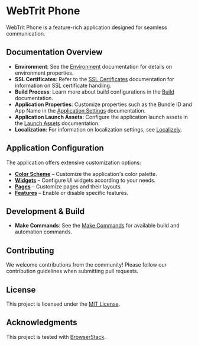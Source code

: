 # WebTrit Phone 

WebTrit Phone is a feature-rich application designed for seamless communication.

## Documentation Overview

- **Environment**: See the [Environment](doc/environment.md) documentation for details on environment properties.
- **SSL Certificates**: Refer to the [SSL Certificates](doc/certificates.md) documentation for information on SSL
  certificate handling.
- **Build Process**: Learn more about build configurations in the [Build](doc/build.md) documentation.
- **Application Properties**: Customize properties such as the Bundle ID and App Name in the  [Application Settings](doc/application_properties.md) documentation.
- **Application Launch Assets**: Configure the application launch assets in the [Launch Assets](doc/launch_assets.md) documentation.
- **Localization**: For information on localization settings, see [Localizely](doc/localization.md).

## Application Configuration

The application offers extensive customization options:

- **[Color Scheme](doc/color_scheme.md)** – Customize the application's color palette.
- **[Widgets](doc/widgets_configuration.md)** – Configure UI widgets according to your needs.
- **[Pages](doc/page_configuration.md)** – Customize pages and their layouts.
- **[Features](doc/feature_configuration.md)** – Enable or disable specific features.

## Development & Build

 - **Make Commands**: See the  [Make Commands](doc/make_file.md) for available build and automation commands.

## Contributing

We welcome contributions from the community! Please follow our contribution guidelines when submitting pull requests.

## License

This project is licensed under the [MIT License](LICENSE).

## Acknowledgments

This project is tested with [BrowserStack](https://www.browserstack.com/).
